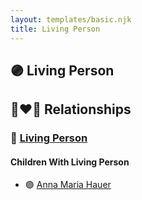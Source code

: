 ```yaml
---
layout: templates/basic.njk
title: Living Person
---
```

## 🟣 Living Person

## 👩‍❤️‍👨 Relationships

### 🔵 [Living Person](/people/2/22920858)

#### Children With Living Person
* 🟣 [Anna Maria Hauer](/people/2/22963774)